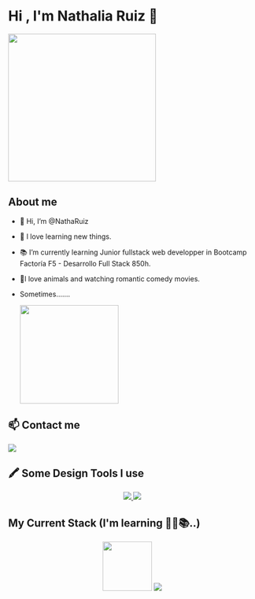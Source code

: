 # Hi , I'm Nathalia Ruiz 👋 

  <img src="https://user-images.githubusercontent.com/74038190/213760705-0d5bf320-4f43-4352-b74b-0889ae726bf7.gif" width="300"/>
 

  
## About me
- 👋 Hi, I’m @NathaRuiz
- 👀 I love learning new things.
- 📚 I’m currently learning Junior fullstack web developper in Bootcamp Factoría F5 - Desarrollo Full Stack 850h.
- 💟I love animals and watching romantic comedy movies.
- Sometimes.......
  
  <img src="https://user-images.githubusercontent.com/74038190/240885386-87360948-7b92-4852-91f7-ff62ddb8fcd4.gif" width="200" />

## :mailbox: Contact me

<p>
  <a>
    <a href="mailto:nruizm98@gmail.com " target="blank"><img src="https://img.shields.io/badge/Gmail-D14836?style=for-the-badge&logo=gmail&logoColor=white" /> </a>
  </a>
</p>

## 🖍 Some Design Tools I use 
<p align="center">
  <a href="https://skillicons.dev">
    <img src="https://img.shields.io/badge/Figma-F24E1E?style=for-the-badge&logo=figma&logoColor=white" />
    <img src="https://img.shields.io/badge/Canva-%2300C4CC.svg?&style=for-the-badge&logo=Canva&logoColor=white" />  
  </a>
</p>

## My Current Stack (I'm learning 👩‍💻📚..)
<p align="center">
 <img src="https://user-images.githubusercontent.com/74038190/243199547-42077049-1939-493e-9a19-47ca5db36643.gif" width="100"/>
 <img src="https://skillicons.dev/icons?i=js,html,css,sass,java,php,py,vscode,nodejs,postman,git)](https://skillicons.dev"/>
</p>
<!---
NathaRuiz/NathaRuiz is a ✨ special ✨ repository because its `README.md` (this file) appears on your GitHub profile.
You can click the Preview link to take a look at your changes.
--->
